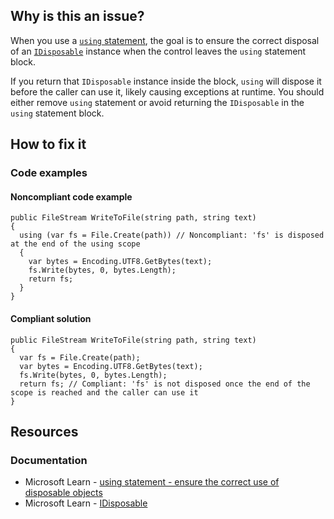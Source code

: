 ## Why is this an issue?

When you use a [`using` statement](https://learn.microsoft.com/en-us/dotnet/csharp/language-reference/statements/using), the
goal is to ensure the correct disposal of an [`IDisposable`](https://learn.microsoft.com/en-us/dotnet/api/system.idisposable)
instance when the control leaves the `using` statement block.

If you return that `IDisposable` instance inside the block, `using` will dispose it before the caller can use it, likely
causing exceptions at runtime. You should either remove `using` statement or avoid returning the `IDisposable` in the
`using` statement block.

## How to fix it

### Code examples

#### Noncompliant code example

    public FileStream WriteToFile(string path, string text)
    {
      using (var fs = File.Create(path)) // Noncompliant: 'fs' is disposed at the end of the using scope
      {
        var bytes = Encoding.UTF8.GetBytes(text);
        fs.Write(bytes, 0, bytes.Length);
        return fs;
      }
    }

#### Compliant solution

    public FileStream WriteToFile(string path, string text)
    {
      var fs = File.Create(path);
      var bytes = Encoding.UTF8.GetBytes(text);
      fs.Write(bytes, 0, bytes.Length);
      return fs; // Compliant: 'fs' is not disposed once the end of the scope is reached and the caller can use it
    }

## Resources

### Documentation

- Microsoft Learn - [using statement - ensure the
  correct use of disposable objects](https://learn.microsoft.com/en-us/dotnet/csharp/language-reference/statements/using)
- Microsoft Learn - [IDisposable](https://learn.microsoft.com/en-us/dotnet/api/system.idisposable)
